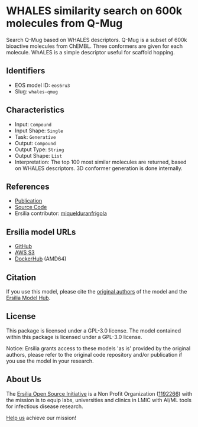 # WHALES similarity search on 600k molecules from Q-Mug

Search Q-Mug based on WHALES descriptors. Q-Mug is a subset of 600k bioactive molecules from ChEMBL. Three conformers are given for each molecule. WhALES is a simple descriptor useful for scaffold hopping.

## Identifiers

* EOS model ID: `eos6ru3`
* Slug: `whales-qmug`

## Characteristics

* Input: `Compound`
* Input Shape: `Single`
* Task: `Generative`
* Output: `Compound`
* Output Type: `String`
* Output Shape: `List`
* Interpretation: The top 100 most similar molecules are returned, based on WHALES descriptors. 3D conformer generation is done internally.

## References

* [Publication](https://link.springer.com/protocol/10.1007/978-1-0716-1209-5_2)
* [Source Code](https://github.com/ETHmodlab/scaffold_hopping_whales)
* Ersilia contributor: [miquelduranfrigola](https://github.com/miquelduranfrigola)

## Ersilia model URLs
* [GitHub](https://github.com/ersilia-os/eos6ru3)
* [AWS S3](https://ersilia-models-zipped.s3.eu-central-1.amazonaws.com/eos6ru3.zip)
* [DockerHub](https://hub.docker.com/r/ersiliaos/eos6ru3) (AMD64)

## Citation

If you use this model, please cite the [original authors](https://link.springer.com/protocol/10.1007/978-1-0716-1209-5_2) of the model and the [Ersilia Model Hub](https://github.com/ersilia-os/ersilia/blob/master/CITATION.cff).

## License

This package is licensed under a GPL-3.0 license. The model contained within this package is licensed under a GPL-3.0 license.

Notice: Ersilia grants access to these models 'as is' provided by the original authors, please refer to the original code repository and/or publication if you use the model in your research.

## About Us

The [Ersilia Open Source Initiative](https://ersilia.io) is a Non Profit Organization ([1192266](https://register-of-charities.charitycommission.gov.uk/charity-search/-/charity-details/5170657/full-print)) with the mission is to equip labs, universities and clinics in LMIC with AI/ML tools for infectious disease research.

[Help us](https://www.ersilia.io/donate) achieve our mission!